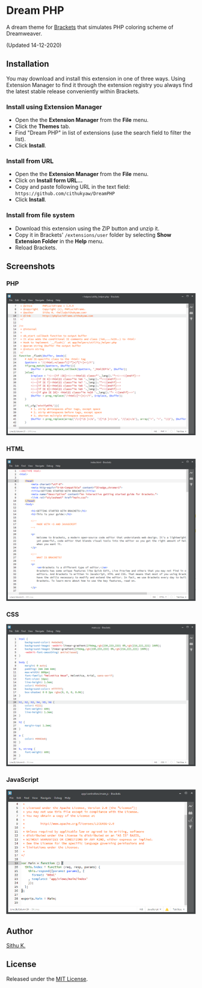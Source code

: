 # Dream PHP

A dream theme for [Brackets](http://brackets.io/) that simulates PHP coloring scheme of Dreamweaver.

(Updated 14-12-2020)

## Installation

You may download and install this extension in one of three ways. Using Extension Manager to find it through the extension registry you always find the latest stable release conveniently within Brackets.

### Install using Extension Manager

- Open the the **Extension Manager** from the **File** menu.
- Click the **Themes** tab.
- Find "Dream PHP" in list of extensions (use the search field to filter the list).
- Click **Install**.

### Install from URL

- Open the the **Extension Manager** from the **File** menu.
- Click on **Install form URL...**
- Copy and paste following URL in the text field: ``https://github.com/cithukyaw/DreamPHP``
- Click **Install**.

### Install from file system

- Download this extension using the ZIP button and unzip it.
- Copy it in Brackets' `/extensions/user` folder by selecting **Show Extension Folder** in the **Help** menu.
- Reload Brackets.

## Screenshots

### PHP

![PHP Screenshot](screenshots/php.png)

### HTML

![HTML Screenshot](screenshots/html.png)

### CSS

![CSS Screenshot](screenshots/css.png)

### JavaScript

![JavaScript Screenshot](screenshots/javascript.png)

## Author

[Sithu K.](http://sithukyaw.com)

## License

Released under the [MIT License](LICENSE).
